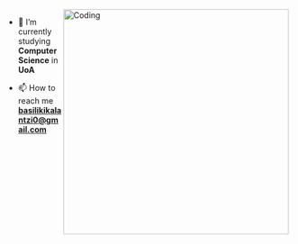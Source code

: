 <!--Credit for the animation to Etienne Jacob at https://github.com/Bleuje or "https://bleuje.com/animationsite/" --> 
<img align="right" alt="Coding" width="400" src="https://github.com/basilikikalantzi/basilikikalantzi/blob/main/animation%20_prof.gif">

- 🔭 I’m currently studying **Computer Science** in **UoA**

- 📫 How to reach me **basilikikalantzi0@gmail.com**


<!--
**basilikikalantzi/basilikikalantzi** is a ✨ _special_ ✨ repository because its `README.md` (this file) appears on your GitHub profile.

Here are some ideas to get you started:

- 🔭 I’m currently working on ...
- 🌱 I’m currently learning ...
- 👯 I’m looking to collaborate on ...
- 🤔 I’m looking for help with ...
- 💬 Ask me about ...
- 📫 How to reach me: ...
- 😄 Pronouns: ...
- ⚡ Fun fact: ...
-->
